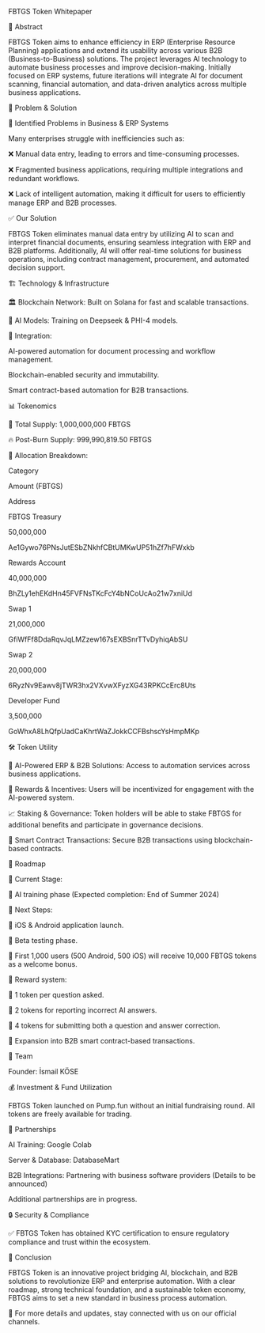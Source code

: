 FBTGS Token Whitepaper

📌 Abstract

FBTGS Token aims to enhance efficiency in ERP (Enterprise Resource Planning) applications and extend its usability across various B2B (Business-to-Business) solutions. The project leverages AI technology to automate business processes and improve decision-making. Initially focused on ERP systems, future iterations will integrate AI for document scanning, financial automation, and data-driven analytics across multiple business applications.

🚀 Problem & Solution

🔴 Identified Problems in Business & ERP Systems

Many enterprises struggle with inefficiencies such as:

❌ Manual data entry, leading to errors and time-consuming processes.

❌ Fragmented business applications, requiring multiple integrations and redundant workflows.

❌ Lack of intelligent automation, making it difficult for users to efficiently manage ERP and B2B processes.

✅ Our Solution

FBTGS Token eliminates manual data entry by utilizing AI to scan and interpret financial documents, ensuring seamless integration with ERP and B2B platforms. Additionally, AI will offer real-time solutions for business operations, including contract management, procurement, and automated decision support.

🏗️ Technology & Infrastructure

🏛 Blockchain Network: Built on Solana for fast and scalable transactions.

🤖 AI Models: Training on Deepseek & PHI-4 models.

🔗 Integration:

AI-powered automation for document processing and workflow management.

Blockchain-enabled security and immutability.

Smart contract-based automation for B2B transactions.

📊 Tokenomics

🔢 Total Supply: 1,000,000,000 FBTGS

🔥 Post-Burn Supply: 999,990,819.50 FBTGS

📌 Allocation Breakdown:

Category

Amount (FBTGS)

Address

FBTGS Treasury

50,000,000

Ae1Gywo76PNsJutESbZNkhfCBtUMKwUP51hZf7hFWxkb

Rewards Account

40,000,000

BhZLy1ehEKdHn45FVFNsTKcFcY4bNCoUcAo21w7xniUd

Swap 1

21,000,000

GfiWfFf8DdaRqvJqLMZzew167sEXBSnrTTvDyhiqAbSU

Swap 2

20,000,000

6RyzNv9Eawv8jTWR3hx2VXvwXFyzXG43RPKCcErc8Uts

Developer Fund

3,500,000

GoWhxA8LhQfpUadCaKhrtWaZJokkCCFBshscYsHmpMKp

🛠️ Token Utility

🏦 AI-Powered ERP & B2B Solutions: Access to automation services across business applications.

🎁 Rewards & Incentives: Users will be incentivized for engagement with the AI-powered system.

📈 Staking & Governance: Token holders will be able to stake FBTGS for additional benefits and participate in governance decisions.

🔗 Smart Contract Transactions: Secure B2B transactions using blockchain-based contracts.

📅 Roadmap

📍 Current Stage:

🤖 AI training phase (Expected completion: End of Summer 2024)

📍 Next Steps:

📱 iOS & Android application launch.

🧪 Beta testing phase.

🎁 First 1,000 users (500 Android, 500 iOS) will receive 10,000 FBTGS tokens as a welcome bonus.

🎯 Reward system:

🏅 1 token per question asked.

🏅 2 tokens for reporting incorrect AI answers.

🏅 4 tokens for submitting both a question and answer correction.

🔗 Expansion into B2B smart contract-based transactions.

👥 Team

Founder: İsmail KÖSE

💰 Investment & Fund Utilization

FBTGS Token launched on Pump.fun without an initial fundraising round. All tokens are freely available for trading.

🤝 Partnerships

AI Training: Google Colab

Server & Database: DatabaseMart

B2B Integrations: Partnering with business software providers (Details to be announced)

Additional partnerships are in progress.

🔒 Security & Compliance

✅ FBTGS Token has obtained KYC certification to ensure regulatory compliance and trust within the ecosystem.

📢 Conclusion

FBTGS Token is an innovative project bridging AI, blockchain, and B2B solutions to revolutionize ERP and enterprise automation. With a clear roadmap, strong technical foundation, and a sustainable token economy, FBTGS aims to set a new standard in business process automation.

📝 For more details and updates, stay connected with us on our official channels.
